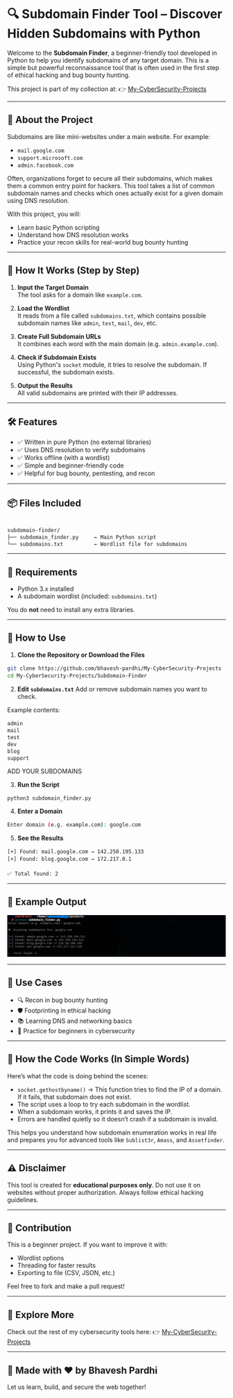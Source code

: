 
# 🔍 Subdomain Finder Tool – Discover Hidden Subdomains with Python

Welcome to the **Subdomain Finder**, a beginner-friendly tool developed in Python to help you identify subdomains of any target domain. This is a simple but powerful reconnaissance tool that is often used in the first step of ethical hacking and bug bounty hunting.

This project is part of my collection at:
👉 [My-CyberSecurity-Projects](https://github.com/bhavesh-pardhi/My-CyberSecurity-Projects)

---

## 📖 About the Project

Subdomains are like mini-websites under a main website. For example:

- `mail.google.com`
- `support.microsoft.com`
- `admin.facebook.com`

Often, organizations forget to secure all their subdomains, which makes them a common entry point for hackers. This tool takes a list of common subdomain names and checks which ones actually exist for a given domain using DNS resolution.

With this project, you will:

- Learn basic Python scripting
- Understand how DNS resolution works
- Practice your recon skills for real-world bug bounty hunting

---

## 🧠 How It Works (Step by Step)

1. **Input the Target Domain**  
   The tool asks for a domain like `example.com`.

2. **Load the Wordlist**  
   It reads from a file called `subdomains.txt`, which contains possible subdomain names like `admin`, `test`, `mail`, `dev`, etc.

3. **Create Full Subdomain URLs**  
   It combines each word with the main domain (e.g. `admin.example.com`).

4. **Check if Subdomain Exists**  
   Using Python's `socket` module, it tries to resolve the subdomain. If successful, the subdomain exists.

5. **Output the Results**  
   All valid subdomains are printed with their IP addresses.

---

## 🛠️ Features

- ✅ Written in pure Python (no external libraries)
- ✅ Uses DNS resolution to verify subdomains
- ✅ Works offline (with a wordlist)
- ✅ Simple and beginner-friendly code
- ✅ Helpful for bug bounty, pentesting, and recon

---

## 📦 Files Included

```

subdomain-finder/
├── subdomain_finder.py     ← Main Python script
└── subdomains.txt          ← Wordlist file for subdomains

````

---

## 🔧 Requirements

- Python 3.x installed
- A subdomain wordlist (included: `subdomains.txt`)

You do **not** need to install any extra libraries.

---

## 🚀 How to Use

1. **Clone the Repository or Download the Files**

```bash
git clone https://github.com/bhavesh-pardhi/My-CyberSecurity-Projects
cd My-CyberSecurity-Projects/Subdomain-Finder
````

2. **Edit `subdomains.txt`**
   Add or remove subdomain names you want to check.

Example contents:

```
admin
mail
test
dev
blog
support
```

ADD YOUR SUBDOMAINS

3. **Run the Script**

```bash
python3 subdomain_finder.py
```

4. **Enter a Domain**

```bash
Enter domain (e.g. example.com): google.com
```

5. **See the Results**

```bash
[+] Found: mail.google.com → 142.250.195.133
[+] Found: blog.google.com → 172.217.0.1

✅ Total found: 2
```

---

## 🧪 Example Output

![Subdomain Finder](subdomain-finder.png)

---

## 🎯 Use Cases

* 🔍 Recon in bug bounty hunting
* 🛡️ Footprinting in ethical hacking
* 📚 Learning DNS and networking basics
* 🧪 Practice for beginners in cybersecurity

---

## 🧠 How the Code Works (In Simple Words)

Here’s what the code is doing behind the scenes:

* `socket.gethostbyname()` → This function tries to find the IP of a domain. If it fails, that subdomain does not exist.
* The script uses a loop to try each subdomain in the wordlist.
* When a subdomain works, it prints it and saves the IP.
* Errors are handled quietly so it doesn’t crash if a subdomain is invalid.

This helps you understand how subdomain enumeration works in real life and prepares you for advanced tools like `Sublist3r`, `Amass`, and `Assetfinder`.

---

## ⚠️ Disclaimer

This tool is created for **educational purposes only**. Do not use it on websites without proper authorization. Always follow ethical hacking guidelines.

---

## 🤝 Contribution

This is a beginner project. If you want to improve it with:

* Wordlist options
* Threading for faster results
* Exporting to file (CSV, JSON, etc.)

Feel free to fork and make a pull request!

---

## 📌 Explore More

Check out the rest of my cybersecurity tools here:
👉 [My-CyberSecurity-Projects](https://github.com/bhavesh-pardhi/My-CyberSecurity-Projects)

---

## 🙌 Made with ❤️ by Bhavesh Pardhi

Let us learn, build, and secure the web together!
